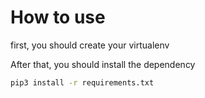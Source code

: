 # How to use 

first, you should create your virtualenv


After that, you should install the dependency


```bash
pip3 install -r requirements.txt
```


